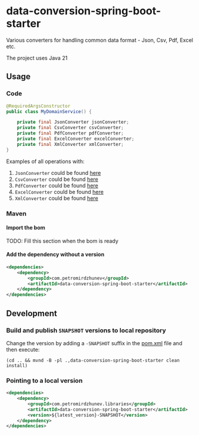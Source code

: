 # data-conversion-spring-boot-starter

Various converters for handling common data format - Json, Csv, Pdf, Excel etc.

The project uses Java 21

## Usage
### Code

```java
@RequiredArgsConstructor
public class MyDomainService() {

	private final JsonConverter jsonConverter;
	private final CsvConverter csvConverter;
	private final PdfConverter pdfConverter;
	private final ExcelConverter excelConverter;
	private final XmlConverter xmlConverter;
}
```
Examples of all operations with:
1. `JsonConverter` could be found [here](./src/test/java/com/petromirdzhunev/spring/boot/conversion/json/JsonConverterTest.java)
2. `CsvConverter` could be found [here](./src/test/java/com/petromirdzhunev/spring/boot/conversion/json/CsvConverterTest.java)
3. `PdfConverter` could be found [here](./src/test/java/com/petromirdzhunev/spring/boot/conversion/json/PdfConverterTest.java)
4. `ExcelConverter` could be found [here](./src/test/java/com/petromirdzhunev/spring/boot/conversion/json/ExcelConverterTest.java)
5. `XmlConverter` could be found [here](./src/test/java/com/petromirdzhunev/spring/boot/conversion/json/XmlConverterTest.java)

### Maven
#### Import the bom
TODO: Fill this section when the bom is ready

#### Add the dependency without a version
```xml
<dependencies>
    <dependency>
        <groupId>com.petromirdzhunev</groupId>
        <artifactId>data-conversion-spring-boot-starter</artifactId>
    </dependency>
</dependencies>
```

## Development

### Build and publish `SNAPSHOT` versions to local repository
Change the version by adding a `-SNAPSHOT` suffix in the [pom.xml](pom.xml) file and then execute:
```shell
(cd .. && mvnd -B -pl .,data-conversion-spring-boot-starter clean install)
```

### Pointing to a local version
```xml
<dependencies>
    <dependency>
        <groupId>com.petromirdzhunev.libraries</groupId>
        <artifactId>data-conversion-spring-boot-starter</artifactId>
        <version>${latest_version}-SNAPSHOT</version>
    </dependency>
</dependencies>
```